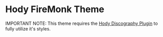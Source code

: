 # Hody FireMonk Theme
IMPORTANT NOTE: This theme requires the <a href="https://github.com/hodessy/bst-discography" target="_blank">Hody Discography Plugin</a> to fully utilize it's styles.
